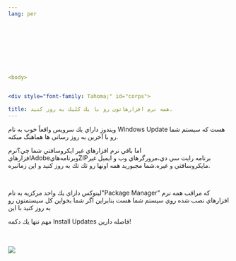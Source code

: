 ```yaml
---
lang: per
  
  



  
  


<body>


<div style="font-family: Tahoma;" id="corps">

title: همه نرم افزارهاتون رو با يك كليك به روز كنيد.
---
```



ويندوز داراي يك سرويس واقعاً خوب به نام Windows Update هست كه سيستم شما رو با آخرين به روز رساني ها هماهنگ ميكنه.<br />


اما باقي نرم افزارهاي غير ايكروسافتي شما چي؟نرم
افزارهايAdobeوبرنامه&zwnj;هايZIPبرنامه رايت سي&zwnj; دي،مرورگرهاي وب و
ايميل غير مايكروسافتي و غيره.شما مجبوريد همه اونها رو تك تك به روز كنيد
و اين زمانبره.<br />


<br />


لينوكس داراي يك واحد مركزيه به نام"Package Manager" كه مراقب همه نرم
افزارهاي نصب شده روي سيستم شما هست بنابراين اگر شما بخواين كل سيستمتون
رو به روز كنيد با اين<br />

مهم تنها يك دكمه Install Updates فاصله دارين!&nbsp;<br />

<br />

<br />

<img src="Images/global_update.png">







